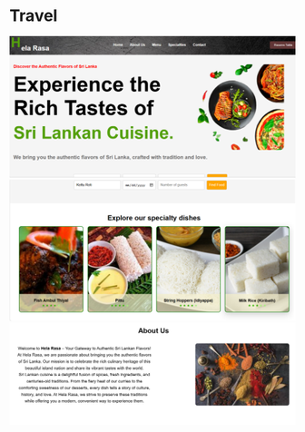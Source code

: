 # Travel
![image alt](https://github.com/Isuru95sampath/HelaRasa/blob/2c0744784f61ab4e9e366d068979eec99e94f5e5/Screenshot%202025-03-21%20080545.png)
![image alt](https://github.com/Isuru95sampath/HelaRasa/blob/2c0744784f61ab4e9e366d068979eec99e94f5e5/Screenshot%202025-03-21%20080618.png)
![image alt](https://github.com/Isuru95sampath/HelaRasa/blob/2c0744784f61ab4e9e366d068979eec99e94f5e5/Screenshot%202025-03-21%20080645.png)
